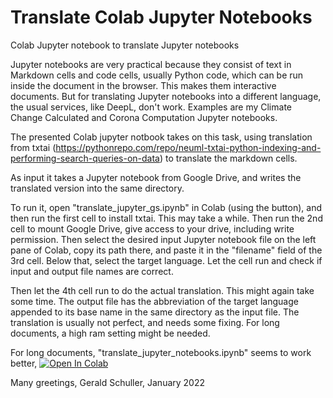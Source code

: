 # Translate Colab Jupyter Notebooks
Colab Jupyter notebook to translate Jupyter notebooks 

Jupyter notebooks are very practical because they consist of text in Markdown cells and code cells, usually Python code, which can be run inside the document in the browser. This makes them interactive documents. But for translating Jupyter notebooks into a different language, the usual services, like DeepL, don't work. Examples are my Climate Change Calculated and Corona Computation Jupyter notebooks.

The presented Colab jupyter notbook takes on this task, using translation from txtai (https://pythonrepo.com/repo/neuml-txtai-python-indexing-and-performing-search-queries-on-data) to translate the markdown cells.

As input it takes a Jupyter notebook from Google Drive, and writes the translated version into the same directory.

To run it, open "translate_jupyter_gs.ipynb" in Colab (using the button), and then run the first cell to install txtai. This may take a while. Then run the 2nd cell to mount Google Drive, give access to your drive, including write permission. Then select the desired input Jupyter notebook file on the left pane of Colab, copy its path there, and paste it in the "filename" field of the 3rd cell. Below that, select the target language. Let the cell run and check if input and output file names are correct.

Then let the 4th cell run to do the actual translation. This might again take some time. The output file has the abbreviation of the target language appended to its base name in the same directory as the input file. The translation is usually not perfect, and needs some fixing.
For long documents, a high ram setting might be needed.

For long documents, "translate_jupyter_notebooks.ipynb" seems to work better,
[![Open In Colab](https://colab.research.google.com/assets/colab-badge.svg)](https://colab.research.google.com/github/TUIlmenauAMS/TranslateColabJupyterNotebooks/blob/main/translate_jupyter_notebooks.ipynb)


Many greetings,
  Gerald Schuller, January 2022

